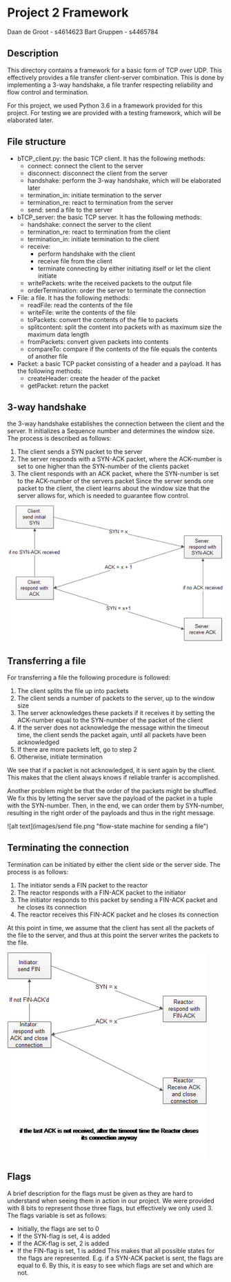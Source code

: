 # Project 2 Framework

Daan de Groot - s4614623
Bart Gruppen - s4465784

## Description

This directory contains a framework for a basic form of TCP over UDP. This effectively provides a file transfer client-server combination. This is done by implementing a 3-way handshake, a file tranfer respecting reliability and flow control and termination.

For this project, we used Python 3.6 in a framework provided for this project. For testing we are provided with a testing framework, which will be elaborated later.

## File structure

* bTCP_client.py: the basic TCP client. It has the following methods:
	* connect: connect the client to the server
	* disconnect: disconnect the client from the server
	* handshake: perform the 3-way handshake, which will be elaborated later
	* termination_in: initiate termination to the server
	* termination_re: react to termination from the server
	* send: send a file to the server
* bTCP_server: the basic TCP server. It has the following methods:
	* handshake: connect the server to the client
	* termination_re: react to termination from the client
	* termination_in: initiate termination to the client
	* receive: 
		* perform handshake with the client
		* receive file from the client
		* terminate connecting by either initiating itself or let the client initiate
	* writePackets: write the received packets to the output file
	* orderTermination: order the server to terminate the connection
* File: a file. It has the following methods:
	* readFile: read the contents of the file
	* writeFile: write the contents of the file
	* toPackets: convert the contents of the file to packets
	* splitcontent: split the content into packets with as maximum size the maximum data length
	* fromPackets: convert given packets into contents
	* compareTo: compare if the contents of the file equals the contents of another file
* Packet: a basic TCP packet consisting of a header and a payload. It has the following methods:
	* createHeader: create the header of the packet
	* getPacket: return the packet

## 3-way handshake

the 3-way handshake establishes the connection between the client and the server. It initializes a Sequence number and determines the window size. The process is described as follows:
1. The client sends a SYN packet to the server
2. The server responds with a SYN-ACK packet, where the ACK-number is set to one higher than the SYN-number of the clients packet
3. The client responds with an ACK packet, where the SYN-number is set to the ACK-number of the servers packet
Since the server sends one packet to the client, the client learns about the window size that the server allows for, which is needed to guarantee flow control.

![alt text](images/handshake.png "flow-state machine for the handshake")

## Transferring a file

For transferring a file the following procedure is followed:
1. The client splits the file up into packets
2. The client sends a number of packets to the server, up to the window size
3. The server acknowledges these packets if it receives it by setting the ACK-number equal to the SYN-number of the packet of the client
4. If the server does not acknowledge the message within the timeout time, the client sends the packet again, until all packets have been acknowledged
5. If there are more packets left, go to step 2
6. Otherwise, initiate termination

We see that if a packet is not acknowledged, it is sent again by the client. This makes that the client always knows if reliable tranfer is accomplished.

Another problem might be that the order of the packets might be shuffled. We fix this by letting the server save the payload of the packet in a tuple with the SYN-number. Then, in the end, we can order them by SYN-number, resulting in the right order of the payloads and thus in the right message.

![alt text](images/send file.png "flow-state machine for sending a file")

## Terminating the connection

Termination can be initiated by either the client side or the server side. The process is as follows:
1. The initiator sends a FIN packet to the reactor
2. The reactor responds with a FIN-ACK packet to the initiator
3. The initiator responds to this packet by sending a FIN-ACK packet and he closes its connection
4. The reactor receives this FIN-ACK packet and he closes its connection

At this point in time, we assume that the client has sent all the packets of the file to the server, and thus at this point the server writes the packets to the file.

![alt text](images/termination.png "flow-state machine for termination")

## Flags

A brief description for the flags must be given as they are hard to understand when seeing them in action in our project. We were provided with 8 bits to represent those three flags, but effectively we only used 3. The flags variable is set as follows:
* Initially, the flags are set to 0
* If the SYN-flag is set, 4 is added
* If the ACK-flag is set, 2 is added
* If the FIN-flag is set, 1 is added
This makes that all possible states for the flags are represented. E.g. if a SYN-ACK packet is sent, the flags are equal to 6. By this, it is easy to see which flags are set and which are not.
